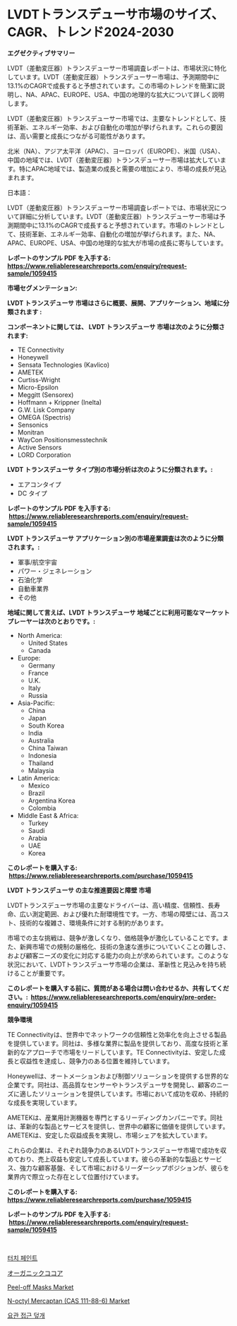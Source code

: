 <p><h1>LVDTトランスデューサ市場のサイズ、CAGR、トレンド2024-2030</h1></p><p><strong>エグゼクティブサマリー</strong></p>
<p><p>LVDT（差動変圧器）トランスデューサー市場調査レポートは、市場状況に特化しています。LVDT（差動変圧器）トランスデューサー市場は、予測期間中に13.1%のCAGRで成長すると予想されています。この市場のトレンドを簡潔に説明し、NA、APAC、EUROPE、USA、中国の地理的な拡大について詳しく説明します。</p><p>LVDT（差動変圧器）トランスデューサー市場では、主要なトレンドとして、技術革新、エネルギー効率、および自動化の増加が挙げられます。これらの要因は、高い需要と成長につながる可能性があります。</p><p>北米（NA）、アジア太平洋（APAC）、ヨーロッパ（EUROPE）、米国（USA）、中国の地域では、LVDT（差動変圧器）トランスデューサー市場は拡大しています。特にAPAC地域では、製造業の成長と需要の増加により、市場の成長が見込まれます。</p><p>日本語：</p><p>LVDT（差動変圧器）トランスデューサー市場調査レポートでは、市場状況について詳細に分析しています。LVDT（差動変圧器）トランスデューサー市場は予測期間中に13.1%のCAGRで成長すると予想されています。市場のトレンドとして、技術革新、エネルギー効率、自動化の増加が挙げられます。また、NA、APAC、EUROPE、USA、中国の地理的な拡大が市場の成長に寄与しています。</p></p>
<p><strong>レポートのサンプル PDF を入手する: <a href="https://www.reliableresearchreports.com/enquiry/request-sample/1059415">https://www.reliableresearchreports.com/enquiry/request-sample/1059415</a></strong></p>
<p><strong>市場セグメンテーション:</strong></p>
<p><strong> LVDT トランスデューサ 市場はさらに概要、展開、アプリケーション、地域に分類されます :</strong></p>
<p><strong>コンポーネントに関しては、 LVDT トランスデューサ 市場は次のように分類されます: &nbsp;</strong></p>
<p><ul><li>TE Connectivity</li><li>Honeywell</li><li>Sensata Technologies (Kavlico)</li><li>AMETEK</li><li>Curtiss-Wright</li><li>Micro-Epsilon</li><li>Meggitt (Sensorex)</li><li>Hoffmann + Krippner (Inelta)</li><li>G.W. Lisk Company</li><li>OMEGA (Spectris)</li><li>Sensonics</li><li>Monitran</li><li>WayCon Positionsmesstechnik</li><li>Active Sensors</li><li>LORD Corporation</li></ul></p>
<p><strong> LVDT トランスデューサ タイプ別の市場分析は次のように分類されます。:</strong></p>
<p><ul><li>エアコンタイプ</li><li>DC タイプ</li></ul></p>
<p><strong>レポートのサンプル PDF を入手する: &nbsp;<a href="https://www.reliableresearchreports.com/enquiry/request-sample/1059415">https://www.reliableresearchreports.com/enquiry/request-sample/1059415</a></strong></p>
<p><strong> LVDT トランスデューサ アプリケーション別の市場産業調査は次のように分類されます。:</strong></p>
<p><ul><li>軍事/航空宇宙</li><li>パワー・ジェネレーション</li><li>石油化学</li><li>自動車業界</li><li>その他</li></ul></p>
<p><strong>地域に関して言えば、LVDT トランスデューサ 地域ごとに利用可能なマーケットプレーヤーは次のとおりです。:</strong></p>
<p><ul>
    <li>
        North America:
        <ul>
            <li>United States</li>
            <li>Canada</li>
        </ul>
    </li>
    <li>
        Europe:
        <ul>
            <li>Germany</li>
            <li>France</li>
            <li>U.K.</li>
            <li>Italy</li>
            <li>Russia</li>
        </ul>
    </li>
    <li>
        Asia-Pacific:
        <ul>
            <li>China</li>
            <li>Japan</li>
            <li>South Korea</li>
            <li>India</li>
            <li>Australia</li>
            <li>China Taiwan</li>
            <li>Indonesia</li>
            <li>Thailand</li>
            <li>Malaysia</li>
        </ul>
    </li>
    <li>
        Latin America:
        <ul>
            <li>Mexico</li>
            <li>Brazil</li>
            <li>Argentina Korea</li>
            <li>Colombia</li>
        </ul>
    </li>
    <li>
        Middle East & Africa:
        <ul>
            <li>Turkey</li>
            <li>Saudi</li>
            <li>Arabia</li>
            <li>UAE</li>
            <li>Korea</li>
        </ul>
    </li>
    </ul></p>
<p><strong>このレポートを購入する: &nbsp;<a href="https://www.reliableresearchreports.com/purchase/1059415">https://www.reliableresearchreports.com/purchase/1059415</a></strong></p>
<p><strong>LVDT トランスデューサ の主な推進要因と障壁 市場</strong></p>
<p><p>LVDTトランスデューサ市場の主要なドライバーは、高い精度、信頼性、長寿命、広い測定範囲、および優れた耐環境性です。一方、市場の障壁には、高コスト、技術的な複雑さ、環境条件に対する制約があります。</p><p>市場での主な挑戦は、競争が激しくなり、価格競争が激化していることです。また、新興市場での規制の厳格化、技術の急速な進歩についていくことの難しさ、および顧客ニーズの変化に対応する能力の向上が求められています。このような状況において、LVDTトランスデューサ市場の企業は、革新性と見込みを持ち続けることが重要です。</p></p>
<p><strong>このレポートを購入する前に、質問がある場合は問い合わせるか、共有してください。:&nbsp; <a href="https://www.reliableresearchreports.com/enquiry/pre-order-enquiry/1059415">https://www.reliableresearchreports.com/enquiry/pre-order-enquiry/1059415</a></strong></p>
<p><strong>競争環境</strong></p>
<p><p>TE Connectivityは、世界中でネットワークの信頼性と効率化を向上させる製品を提供しています。同社は、多様な業界に製品を提供しており、高度な技術と革新的なアプローチで市場をリードしています。TE Connectivityは、安定した成長と収益性を達成し、競争力のある位置を維持しています。</p><p>Honeywellは、オートメーションおよび制御ソリューションを提供する世界的な企業です。同社は、高品質なセンサーやトランスデューサを開発し、顧客のニーズに適したソリューションを提供しています。市場において成功を収め、持続的な成長を実現しています。</p><p>AMETEKは、産業用計測機器を専門とするリーディングカンパニーです。同社は、革新的な製品とサービスを提供し、世界中の顧客に価値を提供しています。AMETEKは、安定した収益成長を実現し、市場シェアを拡大しています。</p><p>これらの企業は、それぞれ競争力のあるLVDTトランスデューサ市場で成功を収めており、売上収益も安定して成長しています。彼らの革新的な製品とサービス、強力な顧客基盤、そして市場におけるリーダーシップポジションが、彼らを業界内で際立った存在として位置付けています。</p></p>
<p><strong>このレポートを購入する: &nbsp; <a href="https://www.reliableresearchreports.com/purchase/1059415">https://www.reliableresearchreports.com/purchase/1059415</a></strong></p>
<p><strong>レポートのサンプル PDF を入手する: &nbsp;<a href="https://www.reliableresearchreports.com/enquiry/request-sample/1059415">https://www.reliableresearchreports.com/enquiry/request-sample/1059415</a></strong><strong></strong></p>
<p>&nbsp;</p>
<p><p><a href="https://medium.com/@gabrielblanda5656/%ED%84%B0%EC%B9%98-%ED%8E%98%EC%9D%B8%ED%8A%B8-%EC%8B%9C%EC%9E%A5-%EB%8F%99%ED%96%A5%EA%B3%BC-%EC%8B%9C%EC%9E%A5-%EB%B6%84%EC%84%9D%EC%9D%80-2024%EB%85%84%EB%B6%80%ED%84%B0-2031%EB%85%84%EA%B9%8C%EC%A7%80-%EC%98%88%EC%B8%A1%EB%90%A9%EB%8B%88%EB%8B%A4-627d4eeea836">터치 페인트</a></p><p><a href="https://github.com/cbigkbh02719/Market-Research-Report-List-1/blob/main/4089484189966.md">オーガニックココア</a></p><p><a href="https://view.publitas.com/reportprime-1/peel-off-masks-market-furnish-information-about-market-size-market-share-market-dynamics-and-projections-spanning-from-2023-to-2030/">Peel-off Masks Market</a></p><p><a href="https://issuu.com/reportprime-2/docs/n-octyl-mercaptan-cas-111-88-6-market-size-2030.pp">N-octyl Mercaptan (CAS 111-88-6) Market</a></p><p><a href="https://github.com/oajzkywllm460/Market-Research-Report-List-1/blob/main/6431461189840.md">요관 접근 덮개</a></p></p>